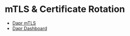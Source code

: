 # mTLS & Certificate Rotation

- [Dapr mTLS](https://docs.dapr.io/operations/security/mtls/)
- [Dapr Dashboard](https://docs.dapr.io/operations/monitoring/dashboard/)